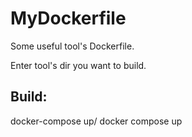 # MyDockerfile
Some useful tool's Dockerfile.

Enter tool's dir you want to build.
## Build:
docker-compose up/ docker compose up
